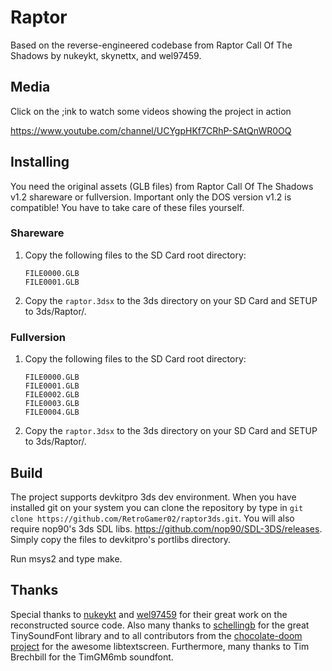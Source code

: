 # Raptor
Based on the reverse-engineered codebase from Raptor Call Of The Shadows by nukeykt,  skynettx, and wel97459.

## Media
Click on the ;ink to watch some videos showing the project in action  

https://www.youtube.com/channel/UCYgpHKf7CRhP-SAtQnWR0OQ
## Installing
You need the original assets (GLB files) from Raptor Call Of The Shadows v1.2 shareware or fullversion.
Important only the DOS version v1.2 is compatible!
You have to take care of these files yourself.

### Shareware
1. Copy the following files to the SD Card root directory:  
   ```
   FILE0000.GLB  
   FILE0001.GLB  
   ```
2. Copy the `raptor.3dsx` to the 3ds directory on your SD Card and SETUP to 3ds/Raptor/. 

### Fullversion
1. Copy the following files to the SD Card root directory:  
   ```
   FILE0000.GLB  
   FILE0001.GLB  
   FILE0002.GLB  
   FILE0003.GLB  
   FILE0004.GLB  
   ```
2. Copy the `raptor.3dsx` to the 3ds directory on your SD Card and SETUP to 3ds/Raptor/. 

## Build
The project supports devkitpro 3ds dev environment.
When you have installed git on your system you can clone the repository by type in `git clone https://github.com/RetroGamer02/raptor3ds.git`.
You will also require nop90's 3ds SDL libs. https://github.com/nop90/SDL-3DS/releases. Simply copy the files to devkitpro's portlibs directory.

Run msys2 and type make.

## Thanks
Special thanks to [nukeykt](https://github.com/nukeykt) and [wel97459](https://github.com/wel97459) for their great work on the reconstructed source code.
Also many thanks to [schellingb](https://github.com/schellingb) for the great TinySoundFont library and to all contributors from the
[chocolate-doom project](https://github.com/chocolate-doom) for the awesome libtextscreen. Furthermore, many thanks to Tim Brechbill for the TimGM6mb
soundfont.

